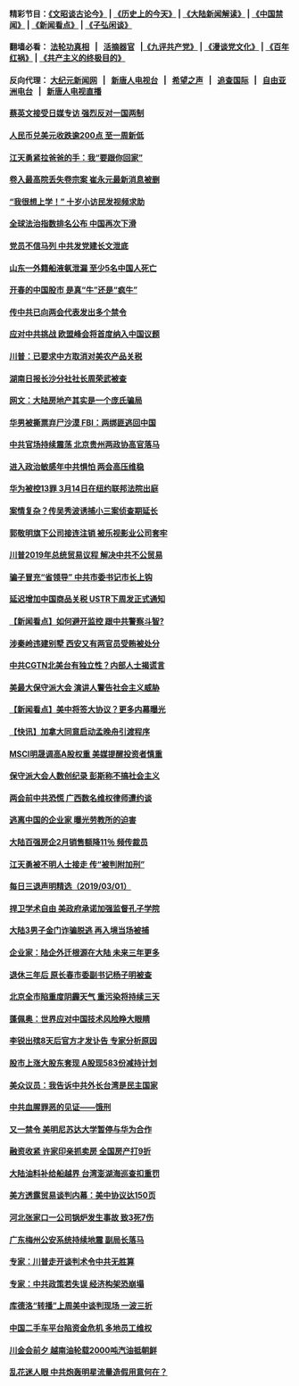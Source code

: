 #### 精彩节目：[《文昭谈古论今》](http://155.138.205.71/wenzhao) | [《历史上的今天》](http://155.138.205.71/today-in-history) | [《大陆新闻解读》](http://155.138.205.71/ntdtv-comedy) | [《中国禁闻》](http://155.138.205.71/ntdtv-news) | [《新闻看点》](http://155.138.205.71/news-insight) | [《子弘闲谈》](http://155.138.205.71/zihongxiantan/) 

 #### 翻墙必看： [法轮功真相](http://155.138.205.71:10000/videos/truth.html) &nbsp;&nbsp;|&nbsp;&nbsp; [活摘器官](http://155.138.205.71:10000/videos/res/Organs/) &nbsp;&nbsp;|[《九评共产党》](http://155.138.205.71:10000/videos/jiuping) | [《漫谈党文化》](http://155.138.205.71:10000/videos/mtdwh) | [《百年红祸》](http://155.138.205.71:10000/videos/bnhh) | [《共产主义的终极目的》](http://155.138.205.71:10000/videos/res/zjmd) 

 #### 反向代理： [大纪元新闻网](http://155.138.205.71:10080/) &nbsp;&nbsp;|&nbsp;&nbsp; [新唐人电视台](http://155.138.205.71:8000/) &nbsp;&nbsp;|&nbsp;&nbsp; [希望之声](http://155.138.205.71:8200/) &nbsp;&nbsp;|&nbsp;&nbsp; [追查国际](http://155.138.205.71:10010/) &nbsp;&nbsp;|&nbsp;&nbsp; [自由亚洲电台](http://155.138.205.71:9800/) &nbsp;&nbsp;|&nbsp;&nbsp; [新唐人电视直播](http://155.138.205.71/) 

#### [蔡英文接受日媒专访 强烈反对一国两制](../pages/nsc413/n11083772.md?t=03020931) 

#### [人民币兑美元收跌逾200点 至一周新低](../pages/nsc413/n11083568.md?t=03020931) 

#### [江天勇紧拉爸爸的手：我“要跟你回家”](../pages/nsc413/n11082977.md?t=03020931) 

#### [卷入最高院丢失卷宗案 崔永元最新消息被删](../pages/nsc413/n11083425.md?t=03020931) 

#### [“我很想上学！” 十岁小访民发视频求助](../pages/nsc413/n11083426.md?t=03020931) 

#### [全球法治指数排名公布 中国再次下滑](../pages/nsc413/n11083388.md?t=03020931) 


#### [党员不信马列 中共发党建长文泄底](../pages/nsc413/n11083141.md?t=03020931) 

#### [山东一外籍船液氨泄漏 至少5名中国人死亡](../pages/nsc413/n11083259.md?t=03020931) 

#### [开春的中国股市 是真“牛”还是“疯牛”](../pages/nsc413/n11083096.md?t=03020931) 

#### [传中共已向两会代表发出多个禁令](../pages/nsc413/n11083242.md?t=03020931) 

#### [应对中共挑战 欧盟峰会将首度纳入中国议题](../pages/nsc413/n11083159.md?t=03020931) 

#### [川普：已要求中方取消对美农产品关税](../pages/nsc413/n11083216.md?t=03020931) 

#### [湖南日报长沙分社社长周荣武被查](../pages/nsc413/n11083132.md?t=03020931) 

#### [网文：大陆房地产其实是一个庞氏骗局](../pages/nsc413/n11082988.md?t=03020931) 

#### [华男被撕票弃尸沙漠 FBI：两绑匪逃回中国](../pages/nsc413/n11082885.md?t=03020931) 

#### [中共官场持续震荡 北京贵州两政协高官落马](../pages/nsc413/n11083095.md?t=03020931) 

#### [进入政治敏感年中共惧怕 两会高压维稳](../pages/nsc413/n11082803.md?t=03020931) 

#### [华为被控13罪 3月14日在纽约联邦法院出庭](../pages/nsc413/n11082772.md?t=03020931) 

#### [案情复杂？传吴秀波诱捕小三案侦查期延长](../pages/nsc413/n11082494.md?t=03020931) 

#### [郭敬明旗下公司接连注销 被乐视影业公司套牢](../pages/nsc413/n11082525.md?t=03020931) 

#### [川普2019年总统贸易议程 解决中共不公贸易](../pages/nsc413/n11082766.md?t=03020931) 

#### [骗子冒充“省领导” 中共市委书记市长上钩](../pages/nsc413/n11082471.md?t=03020931) 

#### [延迟增加中国商品关税 USTR下周发正式通知](../pages/nsc413/n11082707.md?t=03020931) 

#### [【新闻看点】如何避开监控 跟中共警察斗智?](../pages/nsc413/n11082342.md?t=03020931) 

#### [涉秦岭违建别墅 西安又有两官员受贿被处分](../pages/nsc413/n11082578.md?t=03020931) 

#### [中共CGTN北美台有独立性？内部人士揭谎言](../pages/nsc413/n11082511.md?t=03020931) 

#### [美最大保守派大会 演讲人警告社会主义威胁](../pages/nsc413/n11082171.md?t=03020931) 

#### [【新闻看点】美中将签大协议？更多内幕曝光](../pages/nsc413/n11082208.md?t=03020931) 

#### [【快讯】加拿大同意启动孟晚舟引渡程序](../pages/nsc413/n11082478.md?t=03020931) 

#### [MSCI明晟调高A股权重 美媒提醒投资者慎重](../pages/nsc413/n11082078.md?t=03020931) 

#### [保守派大会人数创纪录 彭斯称不搞社会主义](../pages/nsc413/n11082273.md?t=03020931) 

#### [两会前中共恐慌 广西数名维权律师遭约谈](../pages/nsc413/n11082307.md?t=03020931) 

#### [逃离中国的企业家 曝光劳教所的迫害](../pages/nsc413/n11080422.md?t=03020931) 

#### [大陆百强房企2月销售额降11％ 频传裁员](../pages/nsc413/n11082210.md?t=03020931) 

#### [江天勇被不明人士接走 传“被判附加刑”](../pages/nsc413/n11082223.md?t=03020931) 

#### [每日三退声明精选（2019/03/01）](../pages/nsc413/n11082190.md?t=03020931) 

#### [捍卫学术自由 美政府承诺加强监督孔子学院](../pages/nsc413/n11081281.md?t=03020931) 

#### [大陆3男子金门诈骗脱逃 再入境当场被捕](../pages/nsc413/n11082038.md?t=03020931) 


#### [企业家：陆企外迁根源在大陆 未来三年更多](../pages/nsc413/n11081616.md?t=03020931) 

#### [退休三年后 原长春市委副书记杨子明被查](../pages/nsc413/n11080195.md?t=03020931) 

#### [北京全市陷重度阴霾天气 重污染将持续三天](../pages/nsc413/n11081790.md?t=03020931) 

#### [蓬佩奥：世界应对中国技术风险睁大眼睛](../pages/nsc413/n11081916.md?t=03020931) 

#### [李锐出殡8天后官方才发讣告 专家分析原因](../pages/nsc413/n11081400.md?t=03020931) 

#### [股市上涨大股东套现 A股现583份减持计划](../pages/nsc413/n11081294.md?t=03020931) 

#### [美众议员：我告诉中共外长台湾是民主国家](../pages/nsc413/n11081406.md?t=03020931) 

#### [中共血腥罪恶的见证——饿刑](../pages/nsc413/n11077378.md?t=03020931) 

#### [又一禁令 美明尼苏达大学暂停与华为合作](../pages/nsc413/n11080819.md?t=03020931) 

#### [融资收紧 许家印亲抓卖房 全国房产打9折](../pages/nsc413/n11081199.md?t=03020931) 

#### [大陆油料补给船越界 台湾澎湖海巡查扣重罚](../pages/nsc413/n11081173.md?t=03020931) 

#### [美方透露贸易谈判内幕：美中协议达150页](../pages/nsc413/n11080846.md?t=03020931) 

#### [河北张家口一公司锅炉发生事故 致3死7伤](../pages/nsc413/n11081120.md?t=03020931) 

#### [广东梅州公安系统持续地震 副局长落马](../pages/nsc413/n11080916.md?t=03020931) 

#### [专家：川普走开谈判术令中共无胜算](../pages/nsc413/n11080966.md?t=03020931) 

#### [专家：中共政策若失误 经济构架恐崩塌](../pages/nsc413/n11080731.md?t=03020931) 

#### [库德洛“转播”上周美中谈判现场 一波三折](../pages/nsc413/n11080699.md?t=03020931) 

#### [中国二手车平台陷资金危机 多地员工维权](../pages/nsc413/n11080653.md?t=03020931) 

#### [川金会前夕 越南油轮载2000吨汽油抵朝鲜](../pages/nsc413/n11080461.md?t=03020931) 

#### [乱花迷人眼 中共炮轰明星流量造假用意何在？](../pages/nsc413/n11080376.md?t=03020931) 

